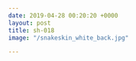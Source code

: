 ```yaml
---
date: 2019-04-28 00:20:20 +0000
layout: post
title: sh-018
image: "/snakeskin_white_back.jpg"

---
```


